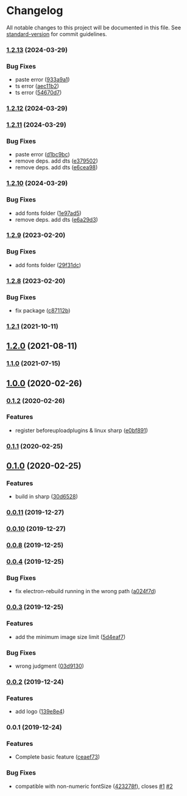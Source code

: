 # Changelog

All notable changes to this project will be documented in this file. See [standard-version](https://github.com/conventional-changelog/standard-version) for commit guidelines.

### [1.2.13](https://github.com/terwer/picgo-plugin-watermark-elec/compare/v1.2.12...v1.2.13) (2024-03-29)


### Bug Fixes

* paste error ([933a9a1](https://github.com/terwer/picgo-plugin-watermark-elec/commit/933a9a184108da6e22238b5a2e8e338d8d2f9894))
* ts error ([aec11b2](https://github.com/terwer/picgo-plugin-watermark-elec/commit/aec11b2a18d50f7edae453898c6b31449d7a2ee4))
* ts error ([54670d7](https://github.com/terwer/picgo-plugin-watermark-elec/commit/54670d7352462d36c0ec7d0e578f1053ae9b99b2))

### [1.2.12](https://github.com/terwer/picgo-plugin-watermark-elec/compare/v1.2.11...v1.2.12) (2024-03-29)

### [1.2.11](https://github.com/terwer/picgo-plugin-watermark-elec/compare/v1.2.10...v1.2.11) (2024-03-29)


### Bug Fixes

* paste error ([d1bc9bc](https://github.com/terwer/picgo-plugin-watermark-elec/commit/d1bc9bc578222ef34cfb8dc4ed7ca11375efcdb0))
* remove deps. add dts ([e379502](https://github.com/terwer/picgo-plugin-watermark-elec/commit/e3795023840f8d3a7fff5720a2e585128a9e1684))
* remove deps. add dts ([e6cea98](https://github.com/terwer/picgo-plugin-watermark-elec/commit/e6cea980392bf2099b0e467dc74a1c87418efd45))

### [1.2.10](https://github.com/terwer/picgo-plugin-watermark-elec/compare/v1.2.9...v1.2.10) (2024-03-29)


### Bug Fixes

* add fonts folder ([1e97ad5](https://github.com/terwer/picgo-plugin-watermark-elec/commit/1e97ad5a445ee7be5fde944cfc671b402e4cf42f))
* remove deps. add dts ([e6a29d3](https://github.com/terwer/picgo-plugin-watermark-elec/commit/e6a29d35a82cdedde733cc5b17cb0af40c94ce61))

### [1.2.9](https://github.com/terwer/picgo-plugin-watermark-elec/compare/v1.2.8...v1.2.9) (2023-02-20)


### Bug Fixes

* add fonts folder ([29f31dc](https://github.com/terwer/picgo-plugin-watermark-elec/commit/29f31dcaffa0f75b4f9f1b6d36384c8ac773d420))

### [1.2.8](https://github.com/terwer/picgo-plugin-watermark-elec/compare/v1.2.7...v1.2.8) (2023-02-20)


### Bug Fixes

* fix package ([c87112b](https://github.com/terwer/picgo-plugin-watermark-elec/commit/c87112ba1e238fa0122dcaa13435af2e4e2a52bf))

### [1.2.1](https://github.com/Dec-F/picgo-plugin-watermark/compare/v1.2.0...v1.2.1) (2021-10-11)

## [1.2.0](https://github.com/Dec-F/picgo-plugin-watermark/compare/v1.1.0...v1.2.0) (2021-08-11)

### [1.1.0](https://github.com/Dec-F/picgo-plugin-watermark/compare/v1.0.0...v1.1.0) (2021-07-15)

## [1.0.0](https://github.com/Dec-F/picgo-plugin-watermark/compare/v0.1.2...v1.0.0) (2020-02-26)

### [0.1.2](https://github.com/Dec-F/picgo-plugin-watermark/compare/v0.1.1...v0.1.2) (2020-02-26)


### Features

* register beforeuploadplugins & linux sharp ([e0bf891](https://github.com/Dec-F/picgo-plugin-watermark/commit/e0bf89101bdcead495072d59c5cdc75a500092a3))

### [0.1.1](https://github.com/Dec-F/picgo-plugin-watermark/compare/v0.1.0...v0.1.1) (2020-02-25)

## [0.1.0](https://github.com/Dec-F/picgo-plugin-watermark/compare/v0.0.11...v0.1.0) (2020-02-25)


### Features

* build in sharp ([30d6528](https://github.com/Dec-F/picgo-plugin-watermark/commit/30d6528cc87cd2047e0167dfdad0f9cfaef37f80))

### [0.0.11](https://github.com/Dec-F/picgo-plugin-watermark/compare/v0.0.10...v0.0.11) (2019-12-27)

### [0.0.10](https://github.com/Dec-F/picgo-plugin-watermark/compare/v0.0.8...v0.0.10) (2019-12-27)

### [0.0.8](https://github.com/Dec-F/picgo-plugin-watermark/compare/v0.0.7...v0.0.8) (2019-12-25)

### [0.0.4](https://github.com/Dec-F/picgo-plugin-watermark/compare/v0.0.3...v0.0.4) (2019-12-25)

### Bug Fixes

- fix electron-rebuild running in the wrong path ([a024f7d](https://github.com/Dec-F/picgo-plugin-watermark/commit/a024f7d4644f701a562c5912ad47abb82fd21a61))

### [0.0.3](https://github.com/Dec-F/picgo-plugin-watermark/compare/v0.0.2...v0.0.3) (2019-12-25)

### Features

- add the minimum image size limit ([5d4eaf7](https://github.com/Dec-F/picgo-plugin-watermark/commit/5d4eaf7f4f2491e8b23b11deaf0917ee9980ca28))

### Bug Fixes

- wrong judgment ([03d9130](https://github.com/Dec-F/picgo-plugin-watermark/commit/03d913034e6c15f48e385486df8dd769ddecbd33))

### [0.0.2](https://github.com/Dec-F/picgo-plugin-watermark/compare/v0.0.1...v0.0.2) (2019-12-24)

### Features

- add logo ([139e8e4](https://github.com/Dec-F/picgo-plugin-watermark/commit/139e8e4d1e63e9299d24a1c37ea9d6405e69ece0))

### 0.0.1 (2019-12-24)

### Features

- Complete basic feature ([ceaef73](https://github.com/Dec-F/picgo-plugin-watermark/commit/ceaef7314a584360a282499be047777cc6f56171))

### Bug Fixes

- compatible with non-numeric fontSize ([423278f](https://github.com/Dec-F/picgo-plugin-watermark/commit/423278fcafb4a70a6e9726a7f45e4ebc9fcc871c)), closes [#1](https://github.com/Dec-F/picgo-plugin-watermark/issues/1) [#2](https://github.com/Dec-F/picgo-plugin-watermark/issues/2)
